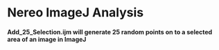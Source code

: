 # Nereo ImageJ Analysis
#### Add_25_Selection.ijm will generate 25 random points on to a selected area of an image in ImageJ
